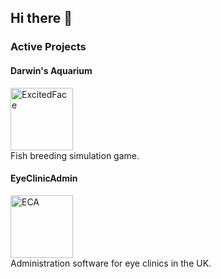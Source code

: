 ## Hi there 👋

### Active Projects

#### Darwin's Aquarium
<a href="https://store.steampowered.com/app/1765010/Darwins_Aquarium/">
  <img src="https://github.com/user-attachments/assets/286d84e3-cfcc-44b6-935e-3012f195b183" alt="ExcitedFace" width="100"/>
</a>
<div>Fish breeding simulation game.</div>

#### EyeClinicAdmin
<img src="https://github.com/user-attachments/assets/520715f1-2f7f-4dcc-bd42-ac4d323279db" alt="ECA" width="100"/>
<div>Administration software for eye clinics in the UK. </div>
